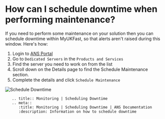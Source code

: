 # How can I schedule downtime when performing maintenance?

If you need to perform some maintenance on your solution then you can schedule downtime within MyUKFast, so that alerts aren't raised during this window.  Here's how:

1. Login to [ANS Portal](https://portal.ans.co.uk)
2. Go to `Dedicated Servers` in the `Products and Services`
3. Find the server you need to work on from the list
4. Scroll down on the Details page to find the Schedule Maintenance section.
5. Complete the details and click `Schedule Maintenance`

![Schedule Downtime](files/maintenance-window.png)

```eval_rst
   .. title:: Monitoring | Scheduling Downtime
   .. meta::
      :title: Monitoring | Scheduling Downtime | ANS Documentation
      :description: Information on how to schedule downtime
```
